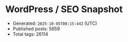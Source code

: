 # WordPress / SEO Snapshot

- Generated: `2025-10-05T08:15:44Z` (UTC)
- Published posts: 5659
- Total tags: 26114
